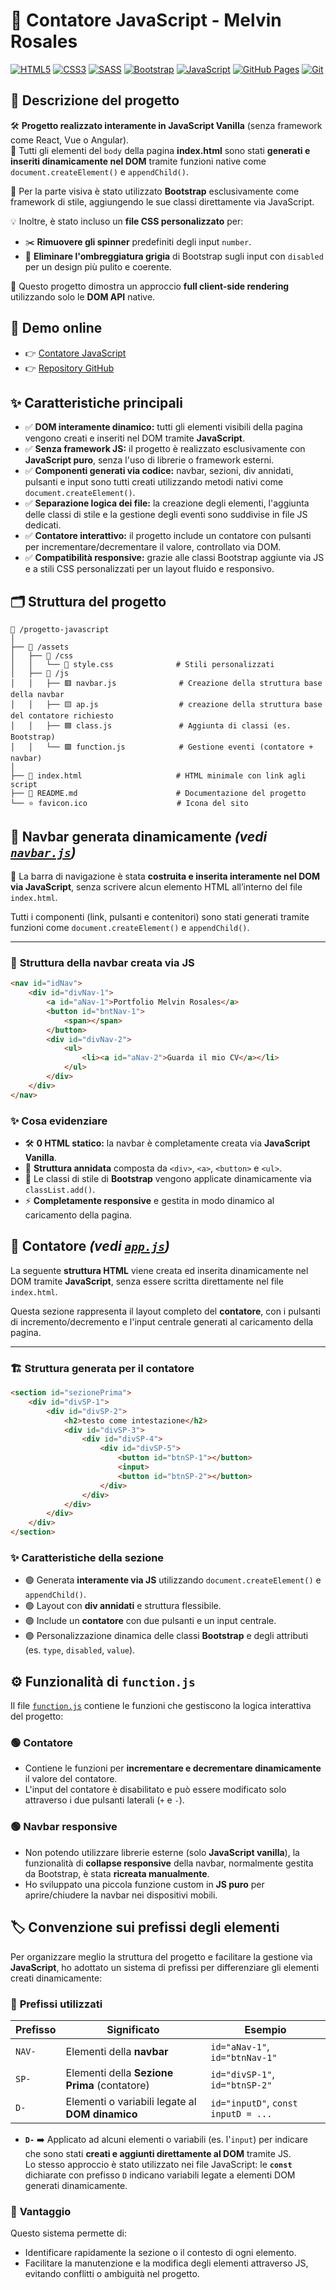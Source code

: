 # 🎨 Contatore JavaScript - Melvin Rosales

[![HTML5](https://img.shields.io/badge/HTML5-E34F26?style=flat&logo=html5&logoColor=white)](https://developer.mozilla.org/it/docs/Web/HTML)
[![CSS3](https://img.shields.io/badge/CSS3-1572B6?style=flat&logo=css3&logoColor=white)](https://developer.mozilla.org/it/docs/Web/CSS)
[![SASS](https://img.shields.io/badge/Sass-CC6699?style=flat&logo=sass&logoColor=white)](https://sass-lang.com/)
[![Bootstrap](https://img.shields.io/badge/Bootstrap-7952B3?style=flat&logo=bootstrap&logoColor=white)](https://getbootstrap.com/)
[![JavaScript](https://img.shields.io/badge/JavaScript-F7DF1E?style=flat&logo=javascript&logoColor=black)](https://developer.mozilla.org/it/docs/Web/JavaScript)
[![GitHub Pages](https://img.shields.io/badge/GitHub%20Pages-222222?style=flat&logo=github&logoColor=white)](https://pages.github.com/)
[![Git](https://img.shields.io/badge/Git-F05032?style=flat&logo=git&logoColor=white)](https://git-scm.com/)

## 🚀 Descrizione del progetto

🛠️ **Progetto realizzato interamente in JavaScript Vanilla** (senza framework come React, Vue o Angular).  
📄 Tutti gli elementi del `body` della pagina **index.html** sono stati **generati e inseriti dinamicamente nel DOM** tramite funzioni native come `document.createElement()` e `appendChild()`.

🎨 Per la parte visiva è stato utilizzato **Bootstrap** esclusivamente come framework di stile, aggiungendo le sue classi direttamente via JavaScript.

💡 Inoltre, è stato incluso un **file CSS personalizzato** per:
- ✂️ **Rimuovere gli spinner** predefiniti degli input `number`.
- 🎯 **Eliminare l'ombreggiatura grigia** di Bootstrap sugli input con `disabled` per un design più pulito e coerente.

🧩 Questo progetto dimostra un approccio **full client-side rendering** utilizzando solo le **DOM API** native.




## 🚀 Demo online

- 👉 [Contatore JavaScript](https://rack09.github.io/Progetto-JavaScript/)
- 👉 [Repository GitHub](https://github.com/rack09/Progetto-JavaScript)


## ✨ Caratteristiche principali

- ✅ **DOM interamente dinamico:** tutti gli elementi visibili della pagina vengono creati e inseriti nel DOM tramite **JavaScript**.
- ✅ **Senza framework JS:** il progetto è realizzato esclusivamente con **JavaScript puro**, senza l'uso di librerie o framework esterni.
- ✅ **Componenti generati via codice:** navbar, sezioni, div annidati, pulsanti e input sono tutti creati utilizzando metodi nativi come `document.createElement()`.
- ✅ **Separazione logica dei file:** la creazione degli elementi, l'aggiunta delle classi di stile e la gestione degli eventi sono suddivise in file JS dedicati.
- ✅ **Contatore interattivo:** il progetto include un contatore con pulsanti per incrementare/decrementare il valore, controllato via DOM.
- ✅ **Compatibilità responsive:** grazie alle classi Bootstrap aggiunte via JS e a stili CSS personalizzati per un layout fluido e responsivo.

## 🗂️ Struttura del progetto
```
📂 /progetto-javascript
│
├── 📂 /assets
│   ├── 📂 /css
│   │   └── 🎨 style.css              # Stili personalizzati
│   ├── 📂 /js
│   │   ├── 🟥 navbar.js              # Creazione della struttura base della navbar
│   │   ├── 🟨 ap.js                  # creazione della struttura base del contatore richiesto
│   │   ├── 🟦 class.js               # Aggiunta di classi (es. Bootstrap)
│   │   └── 🟩 function.js            # Gestione eventi (contatore + navbar)
│
├── 📝 index.html                     # HTML minimale con link agli script
├── 📄 README.md                      # Documentazione del progetto
└── ⭐ favicon.ico                    # Icona del sito
```

## 🚀 Navbar generata dinamicamente  *(vedi [`navbar.js`](./assets/js/navbar.js))*

🔧 La barra di navigazione è stata **costruita e inserita interamente nel DOM via JavaScript**, senza scrivere alcun elemento HTML all’interno del file `index.html`.

Tutti i componenti (link, pulsanti e contenitori) sono stati generati tramite funzioni come `document.createElement()` e `appendChild()`.

---

### 🧩 **Struttura della navbar creata via JS**

```html
<nav id="idNav">
    <div id="divNav-1">
        <a id="aNav-1">Portfolio Melvin Rosales</a>
        <button id="bntNav-1">
            <span></span>
        </button>
        <div id="divNav-2">
            <ul>
                <li><a id="aNav-2">Guarda il mio CV</a></li>
            </ul>
        </div>
    </div>
</nav>
```
### ✨ Cosa evidenziare

- 🛠️ **0 HTML statico:** la navbar è completamente creata via **JavaScript Vanilla**.
- 🧱 **Struttura annidata** composta da `<div>`, `<a>`, `<button>` e `<ul>`.
- 🎨 Le classi di stile di **Bootstrap** vengono applicate dinamicamente via `classList.add()`.
- ⚡ **Completamente responsive** e gestita in modo dinamico al caricamento della pagina.

## 🧩 **Contatore**  *(vedi [`app.js`](./assets/js/app.js))*

La seguente **struttura HTML** viene creata ed inserita dinamicamente nel DOM tramite **JavaScript**, senza essere scritta direttamente nel file `index.html`.

Questa sezione rappresenta il layout completo del **contatore**, con i pulsanti di incremento/decremento e l'input centrale generati al caricamento della pagina.

---

### 🏗️ **Struttura generata per il contatore**

```html
<section id="sezionePrima">
    <div id="divSP-1">
        <div id="divSP-2">
            <h2>testo come intestazione</h2>
            <div id="divSP-3">
                <div id="divSP-4">
                    <div id="divSP-5">
                        <button id="btnSP-1"></button>
                        <input>
                        <button id="btnSP-2"></button>
                    </div>
                </div>
            </div>
        </div>
    </div>
</section>
```
### ✨ Caratteristiche della sezione

- 🟢 Generata **interamente via JS** utilizzando `document.createElement()` e `appendChild()`.
- 🟢 Layout con **div annidati** e struttura flessibile.
- 🟢 Include un **contatore** con due pulsanti e un input centrale.
- 🟢 Personalizzazione dinamica delle classi **Bootstrap** e degli attributi (es. `type`, `disabled`, `value`).

## ⚙️ Funzionalità di `function.js`

Il file [`function.js`](./assets/js/function.js) contiene le funzioni che gestiscono la logica interattiva del progetto:

### 🟢 **Contatore**
- Contiene le funzioni per **incrementare e decrementare dinamicamente** il valore del contatore.
- L'input del contatore è disabilitato e può essere modificato solo attraverso i due pulsanti laterali (`+` e `-`).

### 🟢 **Navbar responsive**
- Non potendo utilizzare librerie esterne (solo **JavaScript vanilla**), la funzionalità di **collapse responsive** della navbar, normalmente gestita da Bootstrap, è stata **ricreata manualmente**.
- Ho sviluppato una piccola funzione custom in **JS puro** per aprire/chiudere la navbar nei dispositivi mobili.

## 🏷️ Convenzione sui prefissi degli elementi

Per organizzare meglio la struttura del progetto e facilitare la gestione via **JavaScript**, ho adottato un sistema di prefissi per differenziare gli elementi creati dinamicamente:

### 🔵 **Prefissi utilizzati**

| Prefisso | Significato                                   | Esempio                   |
|----------|-----------------------------------------------|---------------------------|
| `NAV-`   | Elementi della **navbar**                    | `id="aNav-1"`, `id="btnNav-1"` |
| `SP-`    | Elementi della **Sezione Prima** (contatore) | `id="divSP-1"`, `id="btnSP-2"` |
| `D-`     | Elementi o variabili legate al **DOM dinamico** | `id="inputD"`, `const inputD = ...` |

- **`D-`** ➡️ Applicato ad alcuni elementi o variabili (es. l'`input`) per indicare che sono stati **creati e aggiunti direttamente al DOM** tramite JS.  
  Lo stesso approccio è stato utilizzato nei file JavaScript: le **`const`** dichiarate con prefisso `D` indicano variabili legate a elementi DOM generati dinamicamente.


### 🎯 **Vantaggio**
Questo sistema permette di:
- Identificare rapidamente la sezione o il contesto di ogni elemento.
- Facilitare la manutenzione e la modifica degli elementi attraverso JS, evitando conflitti o ambiguità nel progetto.





